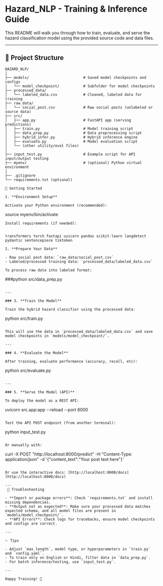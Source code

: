 # Hazard_NLP - Training & Inference Guide

This README will walk you through how to train, evaluate, and serve the hazard classification model using the provided source code and data files.

---

## 📁 Project Structure

```
HAZARD_NLP/
│
├── models/                         # Saved model checkpoints and configs
│   └── model_checkpoint/           # Subfolder for model checkpoints
├── processed_data/
│   └── labeled_data.csv            # Cleaned, labeled data for training
├── raw_data/
│   └── social_post.csv             # Raw social posts (unlabeled or source data)
├── src/
│   ├── app.py                      # FastAPI app (serving predictions)
│   ├── train.py                    # Model training script
│   ├── data_prep.py                # Data preprocessing script
│   ├── hybrid_infer.py             # Hybrid inference engine
│   ├── evaluate.py                 # Model evaluation script
│   └── (other utility/eval files)
│
├── input_test.py                   # Example script for API input/output testing
├── myenv/                          # (optional) Python virtual environment
│
├── .gitignore
└── requirements.txt (optional)
```
```
🚀 Getting Started

1. **Environment Setup**

Activate your Python environment (recommended):

```
source myenv/bin/activate
```
Install requirements (if needed):


transformers torch fastapi uvicorn pandas scikit-learn langdetect pydantic sentencepiece tiktoken

2. **Prepare Your Data**

- Raw social post data: `raw_data/social_post.csv`
- Labeled/processed training data: `processed_data/labeled_data.csv`

To process raw data into labeled format:

```
###python src/data_prep.py
```

---

### 3. **Train the Model**

Train the hybrid hazard classifier using the processed data:

```
python src/train.py
```

This will use the data in `processed_data/labeled_data.csv` and save model checkpoints in `models/model_checkpoint/`.

---

### 4. **Evaluate the Model**

After training, evaluate performance (accuracy, recall, etc):

```
python src/evaluate.py
```

---

### 5. **Serve the Model (API)**

To deploy the model as a REST API:

```
uvicorn src.app:app --reload --port 8000
```

Test the API POST endpoint (from another terminal):

```
python input_test.py
```

Or manually with:

```
curl -X POST "http://localhost:8000/predict" -H "Content-Type: application/json" -d '{"content_text":"Your post text here"}'
```

Or use the interactive docs: [http://localhost:8000/docs](http://localhost:8000/docs)

---
 🚦 Troubleshooting

- **Import or package errors**: Check `requirements.txt` and install missing dependencies.
- **Output not as expected**: Make sure your processed data matches expected schema, and all model files are present in `models/model_checkpoint/`.
- **API Errors**: Check logs for tracebacks, ensure model checkpoints and configs are correct.

---

✨ Tips

- Adjust `max_length`, model type, or hyperparameters in `train.py` and `config.yaml`.
- To train only on English or Hindi, filter data in `data_prep.py`.
- For batch inference/testing, use `input_test.py`.

---

Happy Training! 🚀
```
